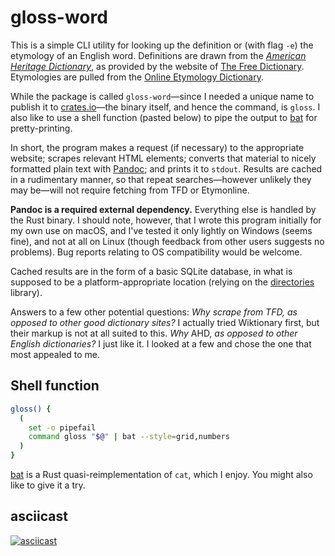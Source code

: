 # gloss-word

This is a simple CLI utility for looking up the definition or (with flag `-e`)
the etymology of an English word. Definitions are drawn from the
[_American Heritage Dictionary_](https://en.wikipedia.org/wiki/The_American_Heritage_Dictionary_of_the_English_Language),
as provided by the website of
[The Free Dictionary](https://www.thefreedictionary.com/). Etymologies are
pulled from the [Online Etymology Dictionary](https://www.etymonline.com/).

While the package is called `gloss-word`—since I needed a unique name to publish
it to [crates.io](https://crates.io/crates/gloss-word)—the binary itself, and
hence the command, is `gloss`. I also like to use a shell function (pasted
below) to pipe the output to [bat](https://github.com/sharkdp/bat) for
pretty-printing.

In short, the program makes a request (if necessary) to the appropriate website;
scrapes relevant HTML elements; converts that material to nicely formatted plain
text with [Pandoc](https://github.com/jgm/pandoc); and prints it to `stdout`.
Results are cached in a rudimentary manner, so that repeat searches—however
unlikely they may be—will not require fetching from TFD or Etymonline.

**Pandoc is a required external dependency.** Everything else is handled by the
Rust binary. I should note, however, that I wrote this program initially for my
own use on macOS, and I've tested it only lightly on Windows (seems fine), and
not at all on Linux (though feedback from other users suggests no problems). Bug
reports relating to OS compatibility would be welcome.

Cached results are in the form of a basic SQLite database, in what is supposed
to be a platform-appropriate location (relying on the
[directories](https://github.com/dirs-dev/directories-rs) library).

Answers to a few other potential questions: _Why scrape from TFD, as opposed to
other good dictionary sites?_ I actually tried Wiktionary first, but their
markup is not at all suited to this. _Why_ AHD, _as opposed to other English
dictionaries?_ I just like it. I looked at a few and chose the one that most
appealed to me.

## Shell function

```sh
gloss() {
  (
    set -o pipefail
    command gloss "$@" | bat --style=grid,numbers
  )
}
```

[bat](https://github.com/sharkdp/bat) is a Rust quasi-reimplementation of `cat`,
which I enjoy. You might also like to give it a try.

## asciicast

[![asciicast](https://asciinema.org/a/K8Dp5YncS2qVRL9965ayESTDC.svg)](https://asciinema.org/a/K8Dp5YncS2qVRL9965ayESTDC)
